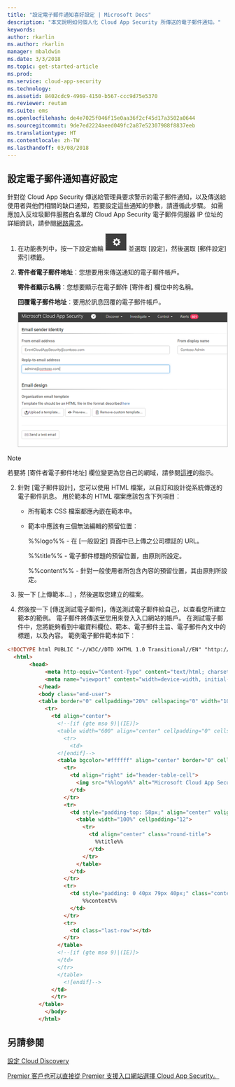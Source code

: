 ```yaml
---
title: "設定電子郵件通知喜好設定 | Microsoft Docs"
description: "本文說明如何個人化 Cloud App Security 所傳送的電子郵件通知。"
keywords: 
author: rkarlin
ms.author: rkarlin
manager: mbaldwin
ms.date: 3/3/2018
ms.topic: get-started-article
ms.prod: 
ms.service: cloud-app-security
ms.technology: 
ms.assetid: 8402cdc9-4969-4150-b567-ccc9d75e5370
ms.reviewer: reutam
ms.suite: ems
ms.openlocfilehash: de4e7025f046f15e0aa36f2cf45d17a3502a0644
ms.sourcegitcommit: 9de7ed2224aeed049fc2a87e52307988f8837eeb
ms.translationtype: HT
ms.contentlocale: zh-TW
ms.lasthandoff: 03/08/2018
---
```

##  <a name="mailsettings"></a> 設定電子郵件通知喜好設定  

針對從 Cloud App Security 傳送給管理員要求警示的電子郵件通知，以及傳送給使用者與他們相關的缺口通知，若要設定這些通知的參數，請遵循此步驟。 如需應加入反垃圾郵件服務白名單的 Cloud App Security 電子郵件伺服器 IP 位址的詳細資訊，請參閱[網路需求](network-requirements.md)。 


1. 在功能表列中，按一下設定齒輪 ![設定圖示](./media/settings-icon.png "設定圖示") 並選取 [設定]，然後選取 [郵件設定] 索引標籤。  

2. **寄件者電子郵件地址**︰您想要用來傳送通知的電子郵件帳戶。  
   
   **寄件者顯示名稱**︰您想要顯示在電子郵件 [寄件者] 欄位中的名稱。  
  
   **回覆電子郵件地址**︰要用於訊息回覆的電子郵件帳戶。  
  
     ![郵件設定組態](./media/mail-settings-config.png "郵件設定組態")  

  >[!NOTE]
  >若要將 [寄件者電子郵件地址] 欄位變更為您自己的網域，請參閱[這裡](https://mandrill.zendesk.com/hc/articles/205582277-How-do-I-add-DNS-records-for-my-sending-domains-)的指示。
  
2.  針對 [電子郵件設計]，您可以使用 HTML 檔案，以自訂和設計從系統傳送的電子郵件訊息。 用於範本的 HTML 檔案應該包含下列項目︰  
  
    -   所有範本 CSS 檔案都應內嵌在範本中。  
  
    -   範本中應該有三個無法編輯的預留位置︰  
  
         %%logo%% - 在 [一般設定] 頁面中已上傳之公司標誌的 URL。  
  
         %%title%% - 電子郵件標題的預留位置，由原則所設定。  

         %%content%% - 針對一般使用者所包含內容的預留位置，其由原則所設定。  
     
3.  按一下 [上傳範本...] ，然後選取您建立的檔案。 

4. 然後按一下 [傳送測試電子郵件]，傳送測試電子郵件給自己，以查看您所建立範本的範例。 電子郵件將傳送至您用來登入入口網站的帳戶。 在測試電子郵件中，您將能夠看到中繼資料欄位、範本、電子郵件主旨、電子郵件內文中的標題，以及內容。  範例電子郵件範本如下︰ 



```html
<!DOCTYPE html PUBLIC "-//W3C//DTD XHTML 1.0 Transitional//EN" "http://www.w3.org/TR/xhtml1/DTD/xhtml1-transitional.dtd">
  <html>  
       <head>  
            <meta http-equiv="Content-Type" content="text/html; charset=UTF-8"/>  
            <meta name="viewport" content="width=device-width, initial-scale=1.0"/>  
          </head>  
          <body class="end-user">  
          <table border="0" cellpadding="20%" cellspacing="0" width="100%" id="background-table">  
            <tr>  
              <td align="center">  
                <!--[if (gte mso 9)|(IE)]>  
                <table width="600" align="center" cellpadding="0" cellspacing="0" border="0">  
                  <tr>  
                    <td>  
                <![endif]-->  
                <table bgcolor="#ffffff" align="center" border="0" cellpadding="0" cellspacing="0" style="padding-bottom: 40px;" id="container-table">  
                  <tr>  
                    <td align="right" id="header-table-cell">  
                      <img src="%%logo%%" alt="Microsoft Cloud App Security" id="org-logo" />  
                    </td>  
                  </tr>  
                  <tr>  
                    <td style="padding-top: 58px;" align="center" valign="top">  
                      <table width="100%" cellpadding="12">  
                        <tr>  
                          <td align="center" class="round-title">  
                            %%title%%  
                          </td>  
                        </tr>  
                      </table>  
                    </td>  
                  </tr>  
                  <tr>  
                    <td style="padding: 0 40px 79px 40px;" class="content-table-cell" align="left" valign="top">  
                        %%content%%  
                    </td>  
                  </tr>  
                  <tr>  
                    <td class="last-row"></td>  
                  </tr>  
                </table>  
                <!--[if (gte mso 9)|(IE)]>  
                </td>  
                </tr>  
                </table>  
                  <![endif]-->  
              </td>  
              </tr>  
          </table>  
            </body>  
          </html>  
   ```
  

  
  

  
    
## <a name="see-also"></a>另請參閱  
[設定 Cloud Discovery](set-up-cloud-discovery.md)   

[Premier 客戶也可以直接從 Premier 支援入口網站選擇 Cloud App Security。](https://premier.microsoft.com/)  
  
  